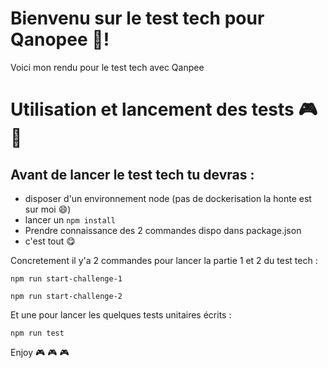 # Bienvenu sur le test tech pour Qanopee 🧪!

Voici mon rendu pour le test tech avec Qanpee

# Utilisation et lancement des tests 🎮🧪

## Avant de lancer le test tech tu devras :

- disposer d'un environnement node (pas de dockerisation la honte est sur moi 😄)
- lancer un `npm install`
- Prendre connaissance des 2 commandes dispo dans package.json
- c'est tout 😋

Concretement il y'a 2 commandes pour lancer la partie 1 et 2 du test tech :

    npm run start-challenge-1

    npm run start-challenge-2

Et une pour lancer les quelques tests unitaires écrits :

    npm run test

Enjoy 🎮 🎮 🎮
